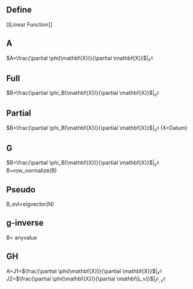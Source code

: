 
##  Define
  
[[Linear Function]]
 
## A
$A=\frac{\partial \phi(\mathbf{X})}{\partial \mathbf{X}}$$\left.\right|_{x^0}$

## Full
$B=\frac{\partial \phi_B(\mathbf{X})}{\partial \mathbf{X}}$$\left.\right|_{x^0}$

## Partial
$B=\frac{\partial \phi_B(\mathbf{X})}{\partial \mathbf{X}}$$\left.\right|_{x^0}$
(X=Datum)
## G
$B=\frac{\partial \phi_B(\mathbf{X})}{\partial \mathbf{X}}$$\left.\right|_{x^0}$    
B=row_normalize(B)
## Pseudo
B_evl=eigvector(N)
 
## g-inverse
B= anyvalue

## GH
A=J1=$\frac{\partial \phi(\mathbf{X})}{\partial \mathbf{X}}$$\left.\right|_{x^0}$
J2=$\frac{\partial \phi(\mathbf{X})}{\partial \mathbf{L,v}}$$\left.\right|_{l^0,v^0}$
